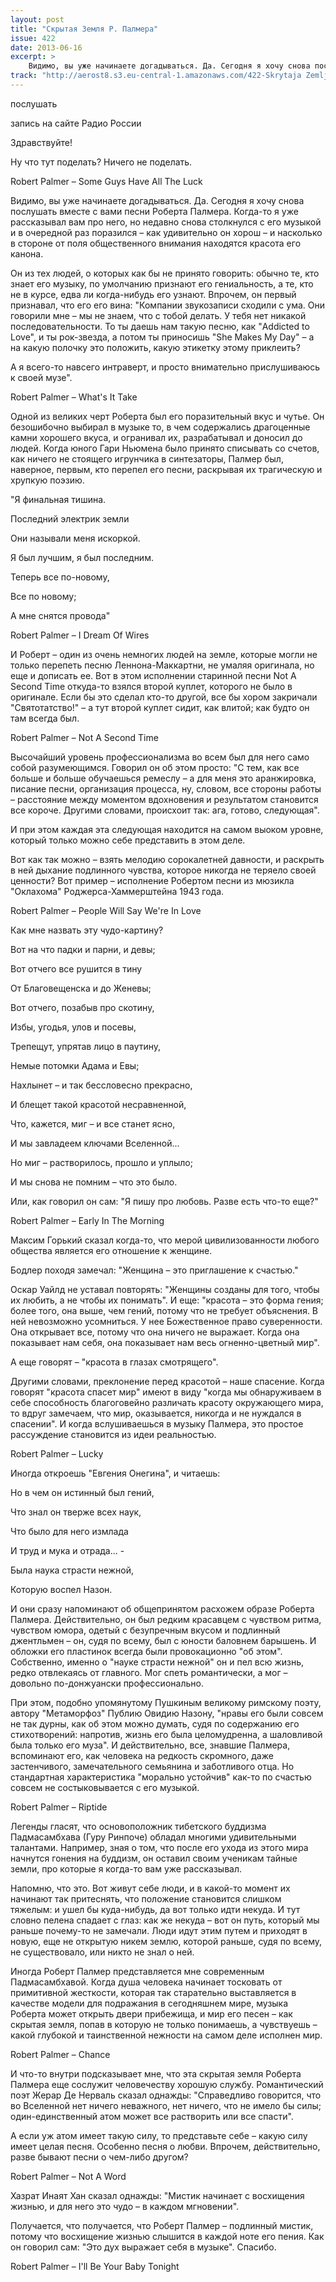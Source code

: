 ```yaml
---
layout: post
title: "Скрытая Земля Р. Палмера"
issue: 422
date: 2013-06-16
excerpt: >
    Видимо, вы уже начинаете догадываться. Да. Сегодня я хочу снова послушать вместе с вами песни Роберта Палмера. Когда-то я уже рассказывал вам про него, но недавно снова столкнулся с его музыкой и в очередной раз поразился – как удивительно он хорош – и насколько в стороне от поля общественного внимания находятся красота его канона.
track: "http://aerost8.s3.eu-central-1.amazonaws.com/422-Skrytaja Zemlja R. Palmera.mp3"
---
```


послушать

запись на сайте Радио России

Здравствуйте!

Ну что тут поделать? Ничего не поделать.

Robert Palmer – Some Guys Have All The Luck

Видимо, вы уже начинаете догадываться. Да. Сегодня я хочу снова послушать вместе с вами песни Роберта Палмера. Когда-то я уже рассказывал вам про него, но недавно снова столкнулся с его музыкой и в очередной раз поразился – как удивительно он хорош – и насколько в стороне от поля общественного внимания находятся красота его канона.

Он из тех людей, о которых как бы не принято говорить: обычно те, кто знает его музыку, по умолчанию признают его гениальность, а те, кто не в курсе, едва ли когда-нибудь его узнают. Впрочем, он первый признавал, что его его вина: "Компании звукозаписи сходили с ума. Они говорили мне – мы не знаем, что с тобой делать. У тебя нет никакой последовательности. То ты даешь нам такую песню, как "Addicted to Love", и ты рок-звезда, а потом ты приносишь "She Makes My Day" – а на какую полочку это положить, какую этикетку этому приклеить?

А я всего-то навсего интраверт, и просто внимательно прислушиваюсь к своей музе".

Robert Palmer – What's It Take

Одной из великих черт Роберта был его поразительный вкус и чутье. Он безошибочно выбирал в музыке то, в чем содержались драгоценные камни хорошего вкуса, и огранивал их, разрабатывал и доносил до людей. Когда юного Гари Ньюмена было принято списывать со счетов, как ничего не стоящего игрунчика в синтезаторы, Палмер был, наверное, первым, кто перепел его песни, раскрывая их трагическую и хрупкую поэзию.

"Я финальная тишина.

Последний электрик земли

Они называли меня искоркой.

Я был лучшим, я был последним.

Теперь все по-новому,

Все по новому;

А мне снятся провода"

Robert Palmer – I Dream Of Wires

И Роберт – один из очень немногих людей на земле, которые могли не только перепеть песню Леннона-Маккартни, не умаляя оригинала, но еще и дописать ее. Вот в этом исполнении старинной песни Not A Second Time откуда-то взялся второй куплет, которого не было в оригинале. Если бы это сделал кто-то другой, все бы хором закричали "Святотатство!" – а тут второй куплет сидит, как влитой; как будто он там всегда был.

Robert Palmer – Not A Second Time

Высочайший уровень профессионализма во всем был для него само собой разумеющимся. Говорил он об этом просто: "С тем, как все больше и больше обучаешься ремеслу – а для меня это аранжировка, писание песни, организация процесса, ну, словом, все стороны работы – расстояние между моментом вдохновения и результатом становится все короче. Другими словами, происхоит так: ага, готово, следующая".

И при этом каждая эта следующая находится на самом выоком уровне, который только можно себе представить в этом деле.

Вот как так можно – взять мелодию сорокалетней давности, и раскрыть в ней дыхание подлинного чувства, которое никогда не теряело своей ценности? Вот пример – исполнение Робертом песни из мюзикла "Оклахома" Роджерса-Хаммерштейна 1943 года.

Robert Palmer – People Will Say We're In Love

Как мне назвать эту чудо-картину?

Вот на что падки и парни, и девы;

Вот отчего все рушится в тину

От Благовещенска и до Женевы;

Вот отчего, позабыв про скотину,

Избы, угодья, улов и посевы,

Трепещут, упрятав лицо в паутину,

Немые потомки Адама и Евы;

Нахлынет – и так бессловесно прекрасно,

И блещет такой красотой несравненной,

Что, кажется, миг – и все станет ясно,

И мы завладеем ключами Вселенной...

Но миг – растворилось, прошло и уплыло;

И мы снова не помним – что это было.

Или, как говорил он сам: "Я пишу про любовь. Разве есть что-то еще?"

Robert Palmer – Early In The Morning

Максим Горький сказал когда-то, что мерой цивилизованности любого общества является его отношение к женщине.

Бодлер походя замечал: "Женщина – это приглашение к счастью."

Оскар Уайлд не уставал повторять: "Женщины созданы для того, чтобы их любить, а не чтобы их понимать". И еще: "красота – это форма гения; более того, она выше, чем гений, потому что не требует объяснения. В ней невозможно усомниться. У нее Божественное право суверенности. Она открывает все, потому что она ничего не выражает. Когда она показывает нам себя, она показывает нам весь огненно-цветный мир".

А еще говорят – "красота в глазах смотрящего".

Другими словами, преклонение перед красотой – наше спасение. Когда говорят "красота спасет мир" имеют в виду "когда мы обнаруживаем в себе способность благоговейно различать красоту окружающего мира, то вдруг замечаем, что мир, оказывается, никогда и не нуждался в спасении". И когда вслушиваешься в музыку Палмера, это простое рассуждение становится из идеи реальностью.

Robert Palmer – Lucky

Иногда откроешь "Евгения Онегина", и читаешь:

Но в чем он истинный был гений,

Что знал он тверже всех наук,

Что было для него измлада

И труд и мука и отрада... -

Была наука страсти нежной,

Которую воспел Назон.

И они сразу напоминают об общепринятом расхожем образе Роберта Палмера. Действительно, он был редким красавцем с чувством ритма, чувством юмора, одетый с безупречным вкусом и подлинный джентльмен – он, судя по всему, был с юности баловнем барышень. И обложки его пластинок всегда были провокационно "об этом". Собственно, именно о "науке страсти нежной" он и пел всю жизнь, редко отвлекаясь от главного. Мог спеть романтически, а мог – довольно по-донжуански профессионально.

При этом, подобно упомянутому Пушкиным великому римскому поэту, автору "Метаморфоз" Публию Овидию Назону, "нравы его были совсем не так дурны, как об этом можно думать, судя по содержанию его стихотворений: напротив, жизнь его была целомудренна, а шаловливой была только его муза". И действительно, все, знавшие Палмера, вспоминают его, как человека на редкость скромного, даже застенчивого, замечательного семьянина и заботливого отца. Но стандартная характеристика "морально устойчив" как-то по счастью совсем не состыковывается с его музыкой.

Robert Palmer – Riptide

Легенды гласят, что основоположник тибетского буддизма Падмасамбхава (Гуру Ринпоче) обладал многими удивительными талантами. Например, зная о том, что после его ухода из этого мира начнутся гонения на буддизм, он оставил своим ученикам тайные земли, про которые я когда-то вам уже рассказывал.

Напомню, что это. Вот живут себе люди, и в какой-то момент их начинают так притеснять, что положение становится слишком тяжелым: и ушел бы куда-нибудь, да вот только идти некуда. И тут словно пелена спадает с глаз: как же некуда – вот он путь, который мы раньше почему-то не замечали. Люди идут этим путем и приходят в новую, еще не открытую никем землю, которой раньше, судя по всему, не существовало, или никто не знал о ней.

Иногда Роберт Палмер представляется мне современным Падмасамбхавой. Когда душа человека начинает тосковать от примитивной жесткости, которая так старательно выставляется в качестве модели для подражания в сегодняшнем мире, музыка Роберта может открыть двери прибежища, и мир его песен – как скрытая земля, попав в которую не только понимаешь, а чувствуешь – какой глубокой и таинственной нежности на самом деле исполнен мир.

Robert Palmer – Chance

И что-то внутри подсказывает мне, что эта скрытая земля Роберта Палмера еще сослужит человечеству хорошую службу. Романтический поэт Жерар Де Нерваль сказал однажды: "Справедливо говорится, что во Вселенной нет ничего неважного, нет ничего, что не имело бы силы; один-единственный атом может все растворить или все спасти".

А если уж атом имеет такую силу, то представьте себе – какую силу имеет целая песня. Особенно песня о любви. Впрочем, действительно, разве бывают песни о чем-либо другом?

Robert Palmer – Not A Word

Хазрат Инаят Хан сказал однажды: "Мистик начинает с восхищения жизнью, и для него это чудо – в каждом мгновении".

Получается, что получается, что Роберт Палмер – подлинный мистик, потому что восхищение жизнью слышится в каждой ноте его пения. Как он говорил сам: "Это дух выражает себя в музыке". Спасибо.

Robert Palmer – I'll Be Your Baby Tonight
